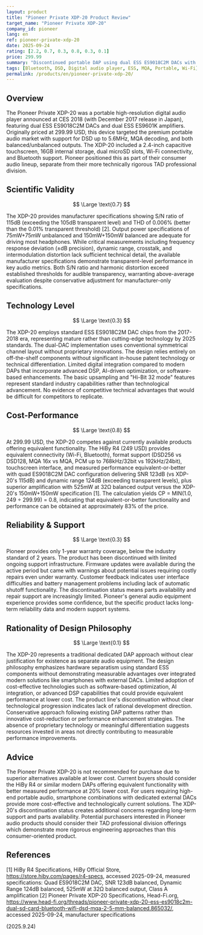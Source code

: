 ```yaml
---
layout: product
title: "Pioneer Private XDP-20 Product Review"
target_name: "Pioneer Private XDP-20"
company_id: pioneer
lang: en
ref: pioneer-private-xdp-20
date: 2025-09-24
rating: [2.2, 0.7, 0.3, 0.8, 0.3, 0.1]
price: 299.99
summary: "Discontinued portable DAP using dual ESS ES9018C2M DACs with limited modern relevance and moderate cost-performance against current alternatives."
tags: [Bluetooth, DSD, Digital audio player, ESS, MQA, Portable, Wi-Fi]
permalink: /products/en/pioneer-private-xdp-20/
---
```

## Overview

The Pioneer Private XDP-20 was a portable high-resolution digital audio player announced at CES 2018 (with December 2017 release in Japan), featuring dual ESS ES9018C2M DACs and dual ESS ES9601K amplifiers. Originally priced at 299.99 USD, this device targeted the premium portable audio market with support for DSD up to 5.6MHz, MQA decoding, and both balanced/unbalanced outputs. The XDP-20 included a 2.4-inch capacitive touchscreen, 16GB internal storage, dual microSD slots, Wi-Fi connectivity, and Bluetooth support. Pioneer positioned this as part of their consumer audio lineup, separate from their more technically rigorous TAD professional division.

## Scientific Validity

$$ \Large \text{0.7} $$

The XDP-20 provides manufacturer specifications showing S/N ratio of 115dB (exceeding the 105dB transparent level) and THD of 0.006% (better than the 0.01% transparent threshold) [2]. Output power specifications of 75mW+75mW unbalanced and 150mW+150mW balanced are adequate for driving most headphones. While critical measurements including frequency response deviation (±dB precision), dynamic range, crosstalk, and intermodulation distortion lack sufficient technical detail, the available manufacturer specifications demonstrate transparent-level performance in key audio metrics. Both S/N ratio and harmonic distortion exceed established thresholds for audible transparency, warranting above-average evaluation despite conservative adjustment for manufacturer-only specifications.

## Technology Level

$$ \Large \text{0.3} $$

The XDP-20 employs standard ESS ES9018C2M DAC chips from the 2017-2018 era, representing mature rather than cutting-edge technology by 2025 standards. The dual-DAC implementation uses conventional symmetrical channel layout without proprietary innovations. The design relies entirely on off-the-shelf components without significant in-house patent technology or technical differentiation. Limited digital integration compared to modern DAPs that incorporate advanced DSP, AI-driven optimization, or software-based enhancements. The basic upsampling and "Hi-Bit 32 mode" features represent standard industry capabilities rather than technological advancement. No evidence of competitive technical advantages that would be difficult for competitors to replicate.

## Cost-Performance

$$ \Large \text{0.8} $$

At 299.99 USD, the XDP-20 competes against currently available products offering equivalent functionality. The HiBy R4 (249 USD) provides equivalent connectivity (Wi-Fi, Bluetooth), format support (DSD256 vs DSD128, MQA 16x vs MQA, PCM up to 768kHz/32bit vs 192kHz/24bit), touchscreen interface, and measured performance equivalent-or-better with quad ES9018C2M DAC configuration delivering SNR 123dB (vs XDP-20's 115dB) and dynamic range 124dB (exceeding transparent levels), plus superior amplification with 525mW at 32Ω balanced output versus the XDP-20's 150mW+150mW specification [1]. The calculation yields CP = MIN(1.0, 249 ÷ 299.99) = 0.8, indicating that equivalent-or-better functionality and performance can be obtained at approximately 83% of the price.

## Reliability & Support

$$ \Large \text{0.3} $$

Pioneer provides only 1-year warranty coverage, below the industry standard of 2 years. The product has been discontinued with limited ongoing support infrastructure. Firmware updates were available during the active period but came with warnings about potential issues requiring costly repairs even under warranty. Customer feedback indicates user interface difficulties and battery management problems including lack of automatic shutoff functionality. The discontinuation status means parts availability and repair support are increasingly limited. Pioneer's general audio equipment experience provides some confidence, but the specific product lacks long-term reliability data and modern support systems.

## Rationality of Design Philosophy

$$ \Large \text{0.1} $$

The XDP-20 represents a traditional dedicated DAP approach without clear justification for existence as separate audio equipment. The design philosophy emphasizes hardware separatism using standard ESS components without demonstrating measurable advantages over integrated modern solutions like smartphones with external DACs. Limited adoption of cost-effective technologies such as software-based optimization, AI integration, or advanced DSP capabilities that could provide equivalent performance at lower cost. The product line's discontinuation without clear technological progression indicates lack of rational development direction. Conservative approach following existing DAP patterns rather than innovative cost-reduction or performance enhancement strategies. The absence of proprietary technology or meaningful differentiation suggests resources invested in areas not directly contributing to measurable performance improvements.

## Advice

The Pioneer Private XDP-20 is not recommended for purchase due to superior alternatives available at lower cost. Current buyers should consider the HiBy R4 or similar modern DAPs offering equivalent functionality with better measured performance at 20% lower cost. For users requiring high-end portable audio, smartphone combinations with dedicated external DACs provide more cost-effective and technologically current solutions. The XDP-20's discontinuation status creates additional concerns regarding long-term support and parts availability. Potential purchasers interested in Pioneer audio products should consider their TAD professional division offerings which demonstrate more rigorous engineering approaches than this consumer-oriented product.

## References

[1] HiBy R4 Specifications, HiBy Official Store, https://store.hiby.com/pages/r4-specs, accessed 2025-09-24, measured specifications: Quad ES9018C2M DAC, SNR 123dB balanced, Dynamic Range 124dB balanced, 525mW at 32Ω balanced output, Class A amplification
[2] Pioneer Private XDP-20 Specifications, Head-Fi.org, https://www.head-fi.org/threads/pioneer-private-xdp-20-ess-es9018c2m-dual-sd-card-bluetooth-wifi-dsd-mqa-2-5-mm-balanced.865032/, accessed 2025-09-24, manufacturer specifications

(2025.9.24)
